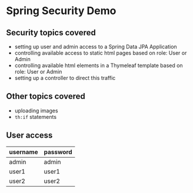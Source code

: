 # Spring Security Demo

## Security topics covered
- setting up user and admin access to a Spring Data JPA Application
- controlling available access to static html pages based on role: User or Admin
- controlling available html elements in a Thymeleaf template based on role: User or Admin
- setting up a controller to direct this traffic

## Other topics covered
- uploading images
- `th:if` statements

## User access
| username | password |
| --- | ----------- |
| admin | admin|
| user1 | user1 |
| user2 | user2 |
